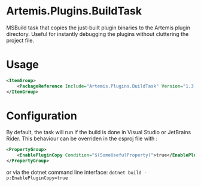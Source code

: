 # Artemis.Plugins.BuildTask
MSBuild task that copies the just-built plugin binaries to the Artemis plugin directory. Useful for instantly debugging the plugins without cluttering the project file.

# Usage

```xml
<ItemGroup>
    <PackageReference Include="Artemis.Plugins.BuildTask" Version="1.3.0" />
</ItemGroup>
```

# Configuration

By default, the task will run if the build is done in Visual Studio or JetBrains Rider. 
This behaviour can be overriden in the csproj file with :
```xml
<PropertyGroup>
    <EnablePluginCopy Condition="$(SomeUsefulProperty)">true</EnablePluginCopy>
</PropertyGroup>
```

or via the dotnet command line interface:
`dotnet build -p:EnablePluginCopy=true`